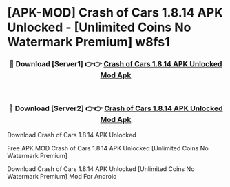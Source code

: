 # [APK-MOD] Crash of Cars 1.8.14 APK Unlocked - [Unlimited Coins No Watermark Premium] w8fs1



<div align="center">
<h3>🔴 Download [Server1] 👉👉 <a href="https://momento.my/?title=Crash_of_Cars_1.8.14_APK_Unlocked">Crash of Cars 1.8.14 APK Unlocked Mod Apk</a></h3><br>

<h3>🔴 Download [Server2] 👉👉 <a href="https://momento.my/?title=Crash_of_Cars_1.8.14_APK_Unlocked">Crash of Cars 1.8.14 APK Unlocked Mod Apk</a></h3>
</div>



Download Crash of Cars 1.8.14 APK Unlocked 

Free APK MOD Crash of Cars 1.8.14 APK Unlocked [Unlimited Coins No Watermark Premium]

Download Crash of Cars 1.8.14 APK Unlocked [Unlimited Coins No Watermark Premium] Mod For Android
